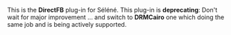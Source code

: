This is the **DirectFB** plug-in for Séléné. 
This plug-in is **deprecating**: Don't wait for major improvement ... and switch to **DRMCairo** one which doing the same job and is being actively supported.
